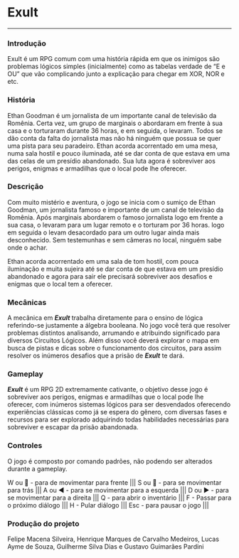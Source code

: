 # **Exult**

---

### Introdução

Exult é um RPG comum com uma história rápida em que os inimigos são problemas lógicos simples (inicialmente) como as tabelas verdade de “E e OU” que vão complicando junto a explicação para chegar em XOR, NOR e etc.

### História

Ethan Goodman é um jornalista de um importante canal de televisão da Romênia. Certa vez, um grupo de marginais o abordaram em frente à sua casa e o torturaram durante 36 horas, e em seguida, o levaram. Todos se dão conta da falta do jornalista mas não há ninguém que possua se quer uma pista para seu paradeiro. Ethan acorda acorrentado em uma mesa, numa sala hostil e pouco iluminada, até se dar conta de que estava em uma das celas de um presídio abandonado. Sua luta agora é sobreviver aos perigos, enigmas e armadilhas que o local pode lhe oferecer.

### Descrição

Com muito mistério e aventura, o jogo se inicia com o sumiço de Ethan Goodman, um jornalista famoso e importante de um canal de televisão da Romênia. Após marginais abordarem o famoso jornalista logo em frente a sua casa, o levaram para um lugar remoto e o torturam por 36 horas. logo em seguida o levam desacordado para um outro lugar ainda mais desconhecido. Sem testemunhas e sem câmeras no local, ninguém sabe onde o achar.

Ethan acorda acorrentado em uma sala de tom hostil, com pouca iluminação e muita sujeira até se dar conta de que estava em um presídio abandonado e agora para sair ele precisará sobreviver aos desafios e enigmas que o local tem a oferecer.

### Mecânicas

A mecânica em ***Exult*** trabalha diretamente para o ensino de lógica referindo-se justamente a álgebra booleana. No jogo você terá que resolver problemas distintos analisando,  arrumando e atribuindo significado para diversos Circuitos Lógicos. Além disso você deverá explorar o mapa em busca de pistas e dicas sobre o funcionamento dos circuitos, para assim resolver os inúmeros desafios que a prisão de ***Exult*** te dará.

### Gameplay

***Exult*** é um RPG 2D extremamente cativante, o objetivo desse jogo é sobreviver aos perigos, enigmas e armadilhas que o local pode lhe oferecer, com inúmeros sistemas lógicos para ser desvendados oferecendo experiências clássicas como já se espera do gênero, com diversas fases e recursos para ser explorado adquirindo todas habilidades necessárias para sobreviver e escapar da prisão abandonada.

### Controles

O jogo é composto por comando padrões, não podendo ser alterados durante a gameplay.

W ou 🔼  - para de movimentar para frente |||
S ou 🔽 -  para se movimentar para trás |||
A ou ◀ - para se movimentar para a esquerda |||
D ou ▶ - para se movimentar para a direita |||
Q - para abrir o inventário |||
F - Passar para o próximo diálogo |||
H - Pular diálogo |||
Esc - para pausar o jogo |||

### Produção do projeto

Felipe Macena Silveira, Henrique Marques de Carvalho Medeiros, Lucas Ayme de Souza, Guilherme Silva Dias e Gustavo Guimarães Pardini
